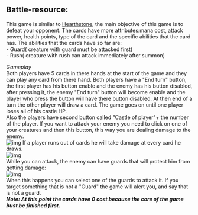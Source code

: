   ## Battle-resource:
  
   This game is similar to [Hearthstone](https://playhearthstone.com/en-us/), the main objective of this game is to defeat your opponent. The cards have more attributes:mana cost, attack power, health points, type of the card and the specific abilities that the card has.
   The abilities that the cards have so far are:</br>
      - Guard( creature with guard must be attacked first)</br>
      - Rush( creature with rush can attack immediately after summon)</br>
   
   *Gameplay*</br>
   Both players have 5 cards in there hands at the start of the game and they can play any card from there hand. Both players have a "End turn" button, the first player has his button enable and the enemy has his button disabled, after pressing it, the enemy "End turn" button will become enable and the player who press the button will have there button disabled. At then end of a turn the other player will draw a card. The game goes on until one player loses all of his castle HP.</br>
   Also the players have second button called "Castle of player"+ the number of the player. If you want to attack your enemy you need to click on one of your creatures and then this button, this way you are dealing damage to the enemy.</br>
   ![img](https://github.com/ManoloiuAlexandru/Battle_resurce/blob/master/msg1.png)
   If a player runs out of cards he will take damage at every card he draws.<br>
   ![img](https://github.com/ManoloiuAlexandru/Battle_resurce/blob/master/message3.png)</br>
   While you can attack, the enemy can have guards that will protect him from getting damage:</br>
   ![img](https://github.com/ManoloiuAlexandru/Battle_resurce/blob/master/message2.png)</br>
   When this happens you can select one of the guards to attack it. If you target something that is not a "Guard" the game will alert you, and say that is not a guard.</br>
***Note: At this point the cards have 0 cost because the core of the game bust be finished first.***
      
